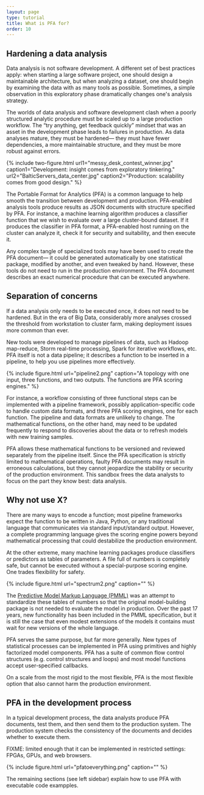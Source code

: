 ```yaml
---
layout: page
type: tutorial
title: What is PFA for?
order: 10
---
```


## Hardening a data analysis

Data analysis is not software development.  A different set of best practices apply: when starting a large software project, one should design a maintainable architecture, but when analyzing a dataset, one should begin by examining the data with as many tools as possible.  Sometimes, a simple observation in this exploratory phase dramatically changes one's analysis strategy.

The worlds of data analysis and software development clash when a poorly structured analytic procedure must be scaled up to a large production workflow.  The “try anything, get feedback quickly” mindset that was an asset in the development phase leads to failures in production.  As data analyses mature, they must be hardened— they must have fewer dependencies, a more maintainable structure, and they must be more robust against errors.

{% include two-figure.html url1="messy_desk_contest_winner.jpg" caption1="Development: insight comes from exploratory tinkering." url2="BalticServers_data_center.jpg" caption2="Production: scalability comes from good design." %}

The Portable Format for Analytics (PFA) is a common language to help smooth the transition between development and production.  PFA-enabled analysis tools produce results as JSON documents with structure specified by PFA.  For instance, a machine learning algorithm produces a classifier function that we wish to evaluate over a large cluster-bound dataset.  If it produces the classifier in PFA format, a PFA-enabled host running on the cluster can analyze it, check it for security and suitability, and then execute it.

Any complex tangle of specialized tools may have been used to create the PFA document— it could be generated automatically by one statistical package, modified by another, and even tweaked by hand.  However, these tools do not need to run in the production environment.  The PFA document describes an exact numerical procedure that can be executed anywhere.

## Separation of concerns

If a data analysis only needs to be executed once, it does not need to be hardened.  But in the era of Big Data, considerably more analyses crossed the threshold from workstation to cluster farm, making deployment issues more common than ever.

New tools were developed to manage pipelines of data, such as Hadoop map-reduce, Storm real-time processing, Spark for iterative workflows, etc.  PFA itself is not a data pipeline; it describes a function to be inserted in a pipeline, to help you use pipelines more effectively.

{% include figure.html url="pipeline2.png" caption="A topology with one input, three functions, and two outputs.  The functions are PFA scoring engines." %}

For instance, a workflow consisting of three functional steps can be implemented with a pipeline framework, possibly application-specific code to handle custom data formats, and three PFA scoring engines, one for each function.  The pipeline and data formats are unlikely to change.  The mathematical functions, on the other hand, may need to be updated frequently to respond to discoveries about the data or to refresh models with new training samples.

PFA allows these mathematical functions to be versioned and reviewed separately from the pipeline itself.  Since the PFA specification is strictly limited to mathematical operations, faulty PFA documents may result in erroneous calculations, but they cannot jeopardize the stability or security of the production environment.  This sandbox frees the data analysts to focus on the part they know best: data analysis.

## Why not use X?

There are many ways to encode a function; most pipeline frameworks expect the function to be written in Java, Python, or any traditional language that communicates via standard input/standard output.  However, a complete programming language gives the scoring engine powers beyond mathematical processing that could destabilize the production environment.

At the other extreme, many machine learning packages produce classifiers or predictors as tables of parameters.  A file full of numbers is completely safe, but cannot be executed without a special-purpose scoring engine.  One trades flexibility for safety.

{% include figure.html url="spectrum2.png" caption="" %}

The [Predictive Model Markup Language (PMML)](http://www.dmg.org/) was an attempt to standardize these tables of numbers so that the original model-building package is not needed to evaluate the model in production.  Over the past 17 years, new functionality has been included in the PMML specification, but it is still the case that even modest extensions of the models it contains must wait for new versions of the whole language.

PFA serves the same purpose, but far more generally.  New types of statistical processes can be implemented in PFA using primitives and highly factorized model components.  PFA has a suite of common flow control structures (e.g. control structures and loops) and most model functions accept user-specified callbacks.

On a scale from the most rigid to the most flexible, PFA is the most flexible option that also cannot harm the production environment.

## PFA in the development process

In a typical development process, the data analysts produce PFA documents, test them, and then send them to the production system.  The production system checks the consistency of the documents and decides whether to execute them.

FIXME: limited enough that it can be implemented in restricted settings: FPGAs, GPUs, and web browsers.

{% include figure.html url="pfatoeverything.png" caption="" %}

The remaining sections (see left sidebar) explain how to use PFA with executable code exampples.
